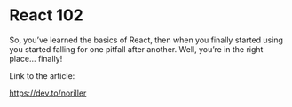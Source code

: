 # React 102

So, you’ve learned the basics of React, then when you finally started using you started falling for one pitfall after another. Well, you’re in the right place... finally!

Link to the article:

<https://dev.to/noriller>
